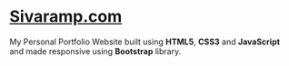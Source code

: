 # [**Sivaramp.com**](https://sivaramp.com)

My Personal Portfolio Website built using **HTML5**, **CSS3** and **JavaScript** and made responsive using **Bootstrap** library.
